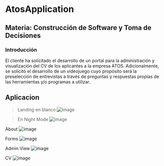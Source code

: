 # **AtosApplication**

## **Materia:** Construcción de Software y Toma de Decisiones

### Introducción

El cliente ha solicitado el desarrollo de un portal para la administración y visualización del CV de los aplicantes a la empresa ATOS. Adicionalmente, se solicitó el desarrollo de un videojuego cuyo propósito será la preselección de entrevistas a través de preguntas y respuestas propias de las herramientas y/o programas a utilizar.


## Aplicacion
> Landing en blanco
> ![image](https://res.cloudinary.com/dxzqahpnn/image/upload/v1655196216/gamestart_wwpfig.png)

> En Night Mode
> ![image](https://res.cloudinary.com/dxzqahpnn/image/upload/v1655196838/Landing_Page_zux3lu.png)


About 
![image](https://res.cloudinary.com/dxzqahpnn/image/upload/v1655197405/About_quabk9.png)

Forms
![image](https://res.cloudinary.com/dxzqahpnn/image/upload/v1655196827/forms_tjobgx.png)


Admin View
![image](https://res.cloudinary.com/dxzqahpnn/image/upload/v1655196826/AdminView_t6m1np.png)



CV
![image](https://res.cloudinary.com/dxzqahpnn/image/upload/v1655196827/CV_dybnw3.png)

